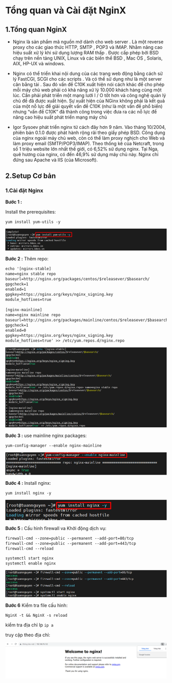 # Tổng quan và Cài đặt NginX

## 1.Tổng quan NginX

- Nginx là sản phẩm mã nguồn mở dành cho web server . Là một reverse proxy cho các giao thức HTTP, SMTP , POP3 và IMAP. Nhằm nâng cao hiệu suất xử lý khi sử dụng lượng RAM thấp . Được cấp phép bởi BSD chạy trên nền tảng UNIX, Linux và các biến thể BSD , Mac OS , Solaris, AIX, HP-UX và windows.

- Nginx có thể triển khai nội dung của các trang web động bằng cách sử lý FastCGI, SCGI  cho các scripts . Và có thể sử dụng như là một server cân bằng tải . Sau đó vấn đề C10K xuất hiện  nói cách khác để cho phép mỗi máy chủ web phải có khả năng xử lý 10.000 khách hàng cùng một lúc.  Cần phải phát triển một mạng lưới  I / O tốt hơn và công nghệ quản lý chủ đề đã được xuất hiện. Sự xuất hiện của NGinx không phải là kết quả của một nỗ lực để giải quyết vấn đề C10K (như là một vấn đề phổ biến) nhưng “vấn đề C10K” đã thành công trong việc đưa ra các  nỗ lực để nâng cao hiệu suất phát triển mạng máy chủ

- Igor Sysoev phát triển nginx từ cách đây hơn 9 năm. Vào tháng 10/2004, phiên bản 0.1.0 được phát hành rộng rãi theo giấy phép BSD. Công dụng của nginx ngoài máy chủ web, còn có thể làm proxy nghịch cho Web và làm proxy email (SMTP/POP3/IMAP). Theo thống kê của Netcraft, trong số 1 triệu website lớn nhất thế giới, có 6,52% sử dụng nginx. Tại Nga, quê hương của nginx, có đến 46,9% sử dụng máy chủ này. Nginx chỉ đứng sau Apache và IIS (của Microsoft).
  
## 2.Setup Cơ bản 

### 1.Cài đặt Nginx


**Bước 1 :** 

Install the prerequisites:

```
yum install yum-utils -y
```

![](../image/proxy3.png)

**Bước 2 :** 
Thêm repo:

```
echo '[nginx-stable]
name=nginx stable repo
baseurl=http://nginx.org/packages/centos/$releasever/$basearch/
gpgcheck=1
enabled=1
gpgkey=https://nginx.org/keys/nginx_signing.key
module_hotfixes=true

[nginx-mainline]
name=nginx mainline repo
baseurl=http://nginx.org/packages/mainline/centos/$releasever/$basearch/
gpgcheck=1
enabled=0
gpgkey=https://nginx.org/keys/nginx_signing.key
module_hotfixes=true' >> /etc/yum.repos.d/nginx.repo
```
![](../image/proxy4.png)


**Bước 3 :** 
use mainline nginx packages:

```
yum-config-manager --enable nginx-mainline
```

![](../image/proxy5.png)

**Bước 4 :** 
Install nginx:

```
yum install nginx -y
```

![](../image/proxy6.png)


**Bước 5 :** 
Cấu hình firewall va Khởi động dịch vụ:

```
firewall-cmd --zone=public --permanent --add-port=80/tcp
firewall-cmd --zone=public --permanent --add-port=443/tcp
firewall-cmd --reload
```
```
systemctl start nginx
systemctl enable nginx
```

![](../image/proxy7.png)


**Bước 6**
Kiểm tra file cấu hình:

```
NginX -t && NginX -s reload
```


kiểm tra địa chỉ Ip ``ip a``

truy cập theo địa chỉ: 

![](../image/proxy52.png)